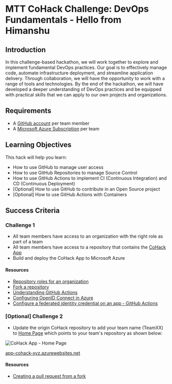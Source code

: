 # MTT CoHack Challenge: DevOps Fundamentals - Hello from Himanshu

## Introduction

In this challenge-based hackathon, we will work together to explore and implement fundamental DevOps practices. Our goal is to effectively manage code, automate infrastructure deployment, and streamline application delivery. Through collaboration, we will have the opportunity to work with a range of tools and technologies.
By the end of the hackathon, we will have developed a deeper understanding of DevOps practices and be equipped with practical skills that we can apply to our own projects and organizations.

## Requirements

- A [GitHub account](https://github.com/signup) per team member
- A [Microsoft Azure Subscription](http://portal.azure.com/) per team

## Learning Objectives

This hack will help you learn:

- How to use GitHub to manage user access
- How to use GitHub Repositories to manage Source Control
- How to use GitHub Actions to implement CI (Continuous Integration) and CD (Continuous Deployment)
- [Optional] How to use GitHub to contribute in an Open Source project
- [Optional] How to use GitHub Actions with Containers

## Success Criteria

### Challenge 1

- All team members have access to an organization with the right role as part of a team
- All team members have access to a repository that contains the [CoHack App](/src)
- Build and deploy the CoHack App to Microsoft Azure

#### Resources

- [Repository roles for an organization](https://docs.github.com/organizations/managing-user-access-to-your-organizations-repositories/repository-roles-for-an-organization)
- [Fork a repository](https://docs.github.com/get-started/quickstart/fork-a-repo)
- [Understanding GitHub Actions](https://docs.github.com/actions/learn-github-actions/understanding-github-actions)
- [Configuring OpenID Connect in Azure](https://docs.github.com/actions/deployment/security-hardening-your-deployments/configuring-openid-connect-in-azure)
- [Configure a federated identity credential on an app - GitHub Actions](https://learn.microsoft.com/azure/active-directory/develop/workload-identity-federation-create-trust?pivots=identity-wif-apps-methods-azp#github-actions)

### [Optional] Challenge 2

- Update the origin CoHack repository to add your team name (TeamXX) to [Home Page](/src/Pages/Index.cshtml) which points to your team's repository as shown below:

![CoHack App - Home Page](/images/CoHackApp-HomePage.jpg)

[app-cohack-xyz.azurewebsites.net](https://app-cohack-xyz.azurewebsites.net)

#### Resources

- [Creating a pull request from a fork](https://docs.github.com/pull-requests/collaborating-with-pull-requests/proposing-changes-to-your-work-with-pull-requests/creating-a-pull-request-from-a-fork)
